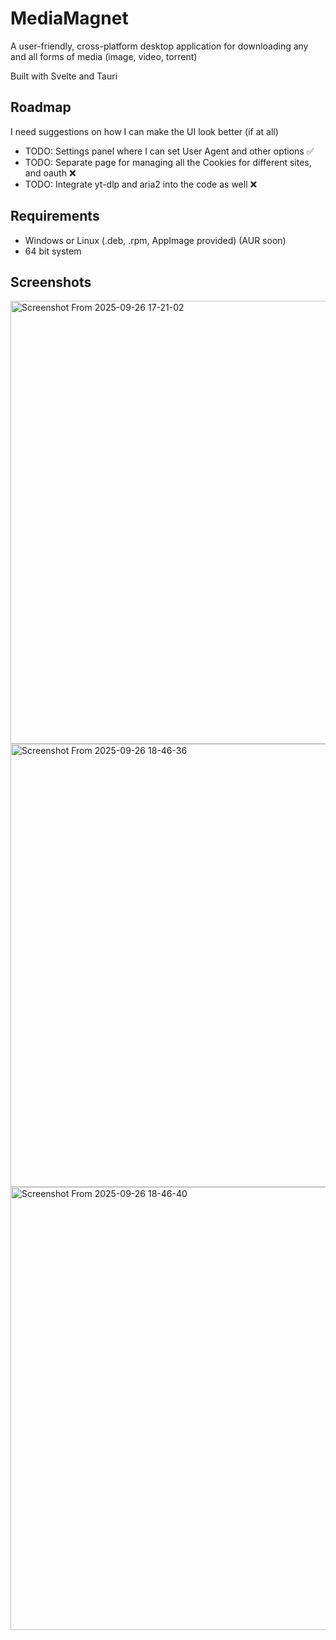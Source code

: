 # MediaMagnet
A user-friendly, cross-platform desktop application for downloading any and all forms of media (image, video, torrent)


Built with Svelte and Tauri

## Roadmap
I need suggestions on how I can make the UI look better (if at all)
- TODO: Settings panel where I can set User Agent and other options ✅
- TODO: Separate page for managing all the Cookies for different sites, and oauth ❌
- TODO: Integrate yt-dlp and aria2 into the code as well ❌

## Requirements
- Windows or Linux (.deb, .rpm, AppImage provided) (AUR soon)
- 64 bit system

## Screenshots
<img width="872" height="709" alt="Screenshot From 2025-09-26 17-21-02" src="https://github.com/user-attachments/assets/044d964d-db82-46cd-9b73-3d453df2d8e3" />
<img width="872" height="709" alt="Screenshot From 2025-09-26 18-46-36" src="https://github.com/user-attachments/assets/b6b93629-2b4c-4300-9cd3-7877b5af512d" />
<img width="872" height="709" alt="Screenshot From 2025-09-26 18-46-40" src="https://github.com/user-attachments/assets/0011d5be-dddc-4023-829f-a55d48178a83" />
